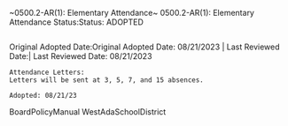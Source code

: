 ~0500.2-AR(1): Elementary Attendance~
 0500.2-AR(1): Elementary Attendance Status:Status: ADOPTED
```
```
Original Adopted Date:Original Adopted Date: 08/21/2023 | Last Reviewed Date:| Last Reviewed Date: 08/21/2023
```
Attendance Letters:
Letters will be sent at 3, 5, 7, and 15 absences.

Adopted: 08/21/23

```
BoardPolicyManual
WestAdaSchoolDistrict
```

